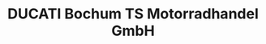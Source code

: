 ---
title: "DUCATI Bochum TS Motorradhandel GmbH"
url: /bochum/ducati-bochum-ts-motorradhandel-gmbh/
shop: Motorrad
---